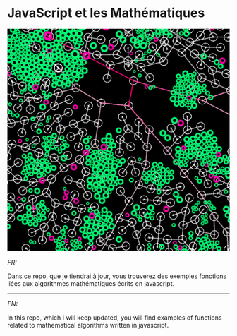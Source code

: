 # JavaScript et les Mathématiques

![thumbnail](./img/thumbnail.jpg)

_FR:_ 

Dans ce repo, que je tiendrai à jour, vous trouverez des exemples fonctions liées aux algorithmes mathématiques écrits en javascript.

---

_EN:_

In this repo, which I will keep updated, you will find examples of functions related to mathematical algorithms written in javascript.
